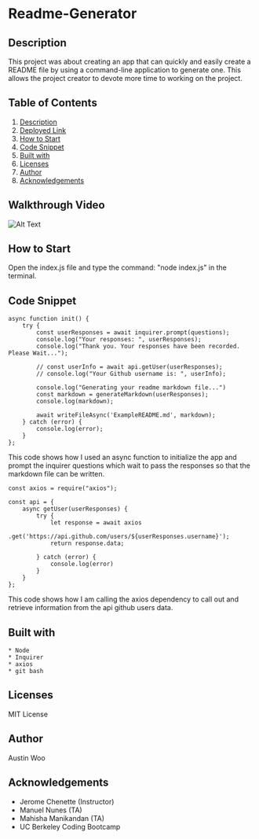 # Readme-Generator

## Description
This project was about creating an app that can quickly and easily create a README file by using a command-line application to generate one. This allows the project creator to devote more time to working on the project. 

## Table of Contents
1. [Description](#description)
2. [Deployed Link](#deployed-link)
3. [How to Start](#how-to-start)
4. [Code Snippet](#code-snippet)
5. [Built with](#built-with)
6. [Licenses](#licenses)
7. [Author](#author)
8. [Acknowledgements](#acknowledgements)

  ## Walkthrough Video
  ![Alt Text](https://austinwoo123.github.io/Readme-Generator/assets/tutorial.gif)

  ## How to Start
Open the index.js file and type the command: "node index.js" in the terminal.
  ## Code Snippet

```
async function init() {
    try {
        const userResponses = await inquirer.prompt(questions);
        console.log("Your responses: ", userResponses);
        console.log("Thank you. Your responses have been recorded. Please Wait...");

        // const userInfo = await api.getUser(userResponses);
        // console.log("Your Github username is: ", userInfo);

        console.log("Generating your readme markdown file...")
        const markdown = generateMarkdown(userResponses);
        console.log(markdown);

        await writeFileAsync('ExampleREADME.md', markdown);
    } catch (error) {
        console.log(error);
    }
};
```
This code shows how I used an async function to initialize the app and prompt the inquirer questions which wait to pass the responses so that the markdown file can be written.
```
const axios = require("axios");

const api = {
    async getUser(userResponses) {
        try {
            let response = await axios
                .get('https://api.github.com/users/${userResponses.username}');
            return response.data;

        } catch (error) {
            console.log(error)
        }
    }
};
```

This code shows how I am calling the axios dependency to call out and retrieve information from the api github users data. 

## Built with
    * Node
    * Inquirer
    * axios
    * git bash
## Licenses
   MIT License

## Author
   Austin Woo
  
## Acknowledgements
- Jerome Chenette (Instructor)
- Manuel Nunes (TA)
- Mahisha Manikandan (TA)
- UC Berkeley Coding Bootcamp
